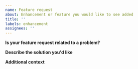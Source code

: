 ```yaml
---
name: Feature request
about: Enhancement or feature you would like to see added
title: ''
labels: enhancement
assignees: ''
---
```

**Is your feature request related to a problem?**
<!--A clear and concise description of what the problem is. Ex. I'm always frustrated when [...]-->

**Describe the solution you'd like**
<!--A clear and concise description of what you want to happen.-->

**Additional context**
<!--Add any other context or screenshots about the feature request here.-->
